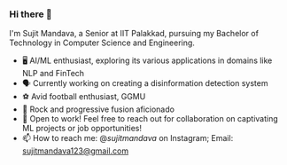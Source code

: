 ### Hi there 👋
I'm Sujit Mandava, a Senior at IIT Palakkad, pursuing my Bachelor of Technology in Computer Science and Engineering. 
- 🖥️ AI/ML enthusiast, exploring its various applications in domains like NLP and FinTech
- 🗣️ Currently working on creating a disinformation detection system
- ⚽ Avid football enthusiast, GGMU
- 🎸 Rock and progressive fusion aficionado
- 🏢 Open to work! Feel free to reach out for collaboration on captivating ML projects or job opportunities!
- 📫 How to reach me: @_sujitmandava_ on Instagram; Email: sujitmandava123@gmail.com
<!--
**sujitmandava/sujitmandava** is a ✨ _special_ ✨ repository because its `README.md` (this file) appears on your GitHub profile.

Here are some ideas to get you started:

- 🔭 I’m currently working on ...
- 🌱 I’m currently learning ...
- 👯 I’m looking to collaborate on ...
- 🤔 I’m looking for help with ...
- 💬 Ask me about ...
- 📫 How to reach me: ...
- 😄 Pronouns: ...
- ⚡ Fun fact: ...
-->
